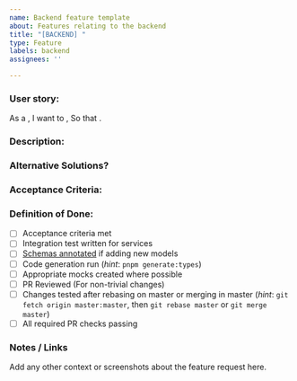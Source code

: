 ```yaml
---
name: Backend feature template
about: Features relating to the backend
title: "[BACKEND] "
type: Feature
labels: backend
assignees: ''

---
```


### User story:

As a **<user>**,
I want to **<unit of work>**,
So that **<context>**.

### Description:
<!-- A clear and concise description of what you want to happen. -->

### Alternative Solutions?
<!-- A clear and concise description of any alternative solutions or features you've considered. -->

### Acceptance Criteria:
<!-- Define the acceptance criteria for the feature -->

### Definition of Done:

- [ ] Acceptance criteria met
- [ ] Integration test written for services
- [ ] [Schemas annotated](https://payloadcms.com/docs/configuration/collections) if adding new models
- [ ] Code generation run (*hint*: `pnpm generate:types`)
- [ ] Appropriate mocks created where possible
- [ ] PR Reviewed (For non-trivial changes)
- [ ] Changes tested after rebasing on master or merging in master (*hint*: `git fetch origin master:master`, then `git rebase master` or `git merge master`)
- [ ] All required PR checks passing

### Notes / Links
Add any other context or screenshots about the feature request here.
